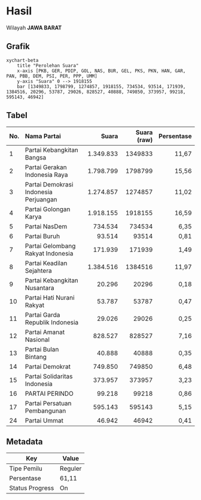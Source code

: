 # Hasil

Wilayah **JAWA BARAT**

## Grafik

```mermaid
xychart-beta
    title "Perolehan Suara"
    x-axis [PKB, GER, PDIP, GOL, NAS, BUR, GEL, PKS, PKN, HAN, GAR, PAN, PBB, DEM, PSI, PER, PPP, UMM]
    y-axis "Suara" 0 --> 1918155
    bar [1349833, 1798799, 1274857, 1918155, 734534, 93514, 171939, 1384516, 20296, 53787, 29026, 828527, 40888, 749850, 373957, 99218, 595143, 46942]
```

## Tabel

| No. | Nama Partai                           | Suara     | Suara (raw) | Persentase |
|:--- |:------------------------------------- | ---------:| -----------:| ----------:|
| 1   | Partai Kebangkitan Bangsa             | 1.349.833 | 1349833     | 11,67      |
| 2   | Partai Gerakan Indonesia Raya         | 1.798.799 | 1798799     | 15,56      |
| 3   | Partai Demokrasi Indonesia Perjuangan | 1.274.857 | 1274857     | 11,02      |
| 4   | Partai Golongan Karya                 | 1.918.155 | 1918155     | 16,59      |
| 5   | Partai NasDem                         | 734.534   | 734534      | 6,35       |
| 6   | Partai Buruh                          | 93.514    | 93514       | 0,81       |
| 7   | Partai Gelombang Rakyat Indonesia     | 171.939   | 171939      | 1,49       |
| 8   | Partai Keadilan Sejahtera             | 1.384.516 | 1384516     | 11,97      |
| 9   | Partai Kebangkitan Nusantara          | 20.296    | 20296       | 0,18       |
| 10  | Partai Hati Nurani Rakyat             | 53.787    | 53787       | 0,47       |
| 11  | Partai Garda Republik Indonesia       | 29.026    | 29026       | 0,25       |
| 12  | Partai Amanat Nasional                | 828.527   | 828527      | 7,16       |
| 13  | Partai Bulan Bintang                  | 40.888    | 40888       | 0,35       |
| 14  | Partai Demokrat                       | 749.850   | 749850      | 6,48       |
| 15  | Partai Solidaritas Indonesia          | 373.957   | 373957      | 3,23       |
| 16  | PARTAI PERINDO                        | 99.218    | 99218       | 0,86       |
| 17  | Partai Persatuan Pembangunan          | 595.143   | 595143      | 5,15       |
| 24  | Partai Ummat                          | 46.942    | 46942       | 0,41       |


## Metadata

| Key             | Value   |
| --------------- | ------- |
| Tipe Pemilu     | Reguler |
| Persentase      | 61,11   |
| Status Progress | On      |



